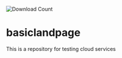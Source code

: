 ![Download Count](https://img.shields.io/github/downloads/diaz-alx/basiclandpage/build/main)
# basiclandpage
This is a repository for testing cloud services
